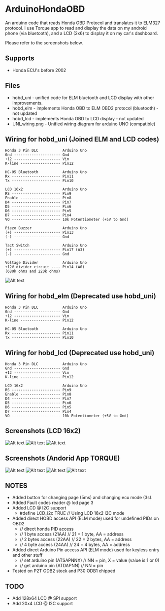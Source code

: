 ArduinoHondaOBD
===========

An arduino code that reads Honda OBD Protocol and translates it to ELM327 protocol.
I use Torque app to read and display the data on my android phone (via bluetooth),
and a LCD (2x6) to display it on my car's dashboard.

Please refer to the screenshots below.


Supports
--------
* Honda ECU's before 2002


Files
-----
* hobd_uni - unified code for ELM bluetooth and LCD display with other improvements.
* hobd_elm - implements Honda OBD to ELM OBD2 protocol (bluetooth) - not updated
* hobd_lcd - implements Honda OBD to LCD display - not updated
* UNI_wiring.png - Unified wiring diagram for arduino UNO (compatible)


Wiring for hobd_uni (Joined ELM and LCD codes)
--------------------
    Honda 3 Pin DLC           Arduino Uno
    Gnd --------------------- Gnd
    +12 --------------------- Vin
    K-line ------------------ Pin12

    HC-05 Bluetooth           Arduino Uno               
    Rx ---------------------- Pin11
    Tx ---------------------- Pin10

    LCD 16x2                  Arduino Uno               
    RS ---------------------- Pin9
    Enable ------------------ Pin8
    D4 ---------------------- Pin7
    D5 ---------------------- Pin6
    D6 ---------------------- Pin5
    D7 ---------------------- Pin4
    VO ---------------------- 10k Potentiometer (+5V to Gnd)

    Piezo Buzzer              Arduino Uno               
    (+) --------------------- Pin13
    (-) --------------------- Gnd

    Tact Switch               Arduino Uno               
    (+) --------------------- Pin17 (A3)
    (-) --------------------- Gnd

    Voltage Divider           Arduino Uno               
    +12V divider circuit ---- Pin14 (A0)
    (680k ohms and 220k ohms)
    

![Alt text](https://raw.github.com/kerpz/ArduinoHondaOBD/master/images/UNI_wiring.png "UNI Wiring Image")

Wiring for hobd_elm (Deprecated use hobd_uni)
--------------------
    Honda 3 Pin DLC           Arduino Uno
    Gnd --------------------- Gnd
    +12 --------------------- Vin
    K-line ------------------ Pin12

    HC-05 Bluetooth           Arduino Uno               
    Rx ---------------------- Pin11
    Tx ---------------------- Pin10


Wiring for hobd_lcd (Deprecated use hobd_uni)
---------------
    Honda 3 Pin DLC           Arduino Uno
    Gnd --------------------- Gnd
    +12 --------------------- Vin
    K-line ------------------ Pin12

    LCD 16x2                  Arduino Uno               
    RS ---------------------- Pin9
    Enable ------------------ Pin8
    D4 ---------------------- Pin7
    D5 ---------------------- Pin6
    D6 ---------------------- Pin5
    D7 ---------------------- Pin4
    VO ---------------------- 10k Potentiometer (+5V to Gnd)


Screenshots (LCD 16x2)
---------------

![Alt text](https://raw.github.com/kerpz/ArduinoHondaOBD/master/images/LCD_01.png "LCD Screenshot 01")
![Alt text](https://raw.github.com/kerpz/ArduinoHondaOBD/master/images/LCD_02.png "LCD Screenshot 02")
![Alt text](https://raw.github.com/kerpz/ArduinoHondaOBD/master/images/LCD_03.png "LCD Screenshot 03")

Screenshots (Andorid App TORQUE)
---------------

![Alt text](https://raw.github.com/kerpz/ArduinoHondaOBD/master/images/TORQUE_01.png "TORQUE Screenshot 01")
![Alt text](https://raw.github.com/kerpz/ArduinoHondaOBD/master/images/TORQUE_02.png "TORQUE Screenshot 02")
![Alt text](https://raw.github.com/kerpz/ArduinoHondaOBD/master/images/TORQUE_04.png "TORQUE Screenshot 04")
![Alt text](https://raw.github.com/kerpz/ArduinoHondaOBD/master/images/TORQUE_03.png "TORQUE Screenshot 03")

NOTES
-----
* Added button for changing page (5ms) and changing ecu mode (3s).
* Added Fault codes reader @ lcd page 3
* Added LCD @ I2C support
  - #define LCD_i2c TRUE // Using LCD 16x2 I2C mode
* Added direct HOBD access API (ELM mode) used for undefined PIDs on OBD2
  - // direct honda PID access
  - // 1 byte access (21AA) // 21 = 1 byte, AA = address
  - // 2 bytes access (22AA) // 22 = 2 bytes, AA = address
  - // 4 byte access (24AA) // 24 = 4 bytes, AA = address
* Added direct Arduino Pin access API (ELM mode) used for keyless entry and other stuff
  - // set arduino pin (ATSAPNNX) // NN = pin, X = value (value is 1 or 0)
  - // get arduino pin (ATDAPNN) // NN = pin
* Tested on P2T ODB2 stock and P30 ODB1 chipped

TODO
-----
* Add 128x64 LCD @ SPI support
* Add 20x4 LCD @ I2C support
